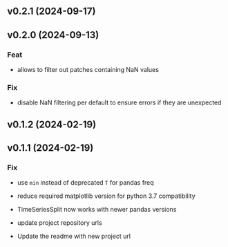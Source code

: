 ## v0.2.1 (2024-09-17)

## v0.2.0 (2024-09-13)

### Feat

- allows to filter out patches containing NaN values

### Fix

- disable NaN filtering per default to ensure errors if they are unexpected

## v0.1.2 (2024-02-19)

## v0.1.1 (2024-02-19)

### Fix

- use `min` instead of deprecated `T` for pandas freq
- reduce required matplotlib version for python 3.7 compatibility
- TimeSeriesSplit now works with newer pandas versions


- update project repository urls
- Update the readme with new project url
